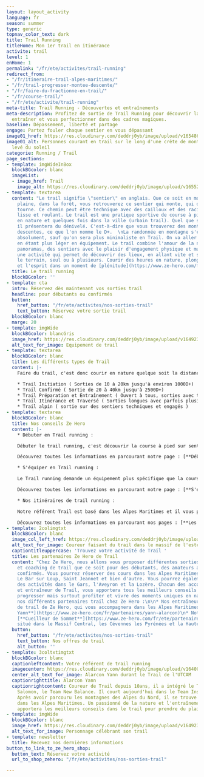 ```yaml
---
layout: layout_activity
language: fr
season: summer
type: generic
topnav_color_text: dark
title: Trail Running
titleHome: Mon 1er trail en itinérance
activite: trail
level: 1
enHome: 1
permalink: "/fr/ete/activites/trail-running"
redirect_from:
- "/fr/itineraire-trail-alpes-maritimes/"
- "/fr/trail-progresser-montee-descente/"
- "/fr/faire-du-fractionne-en-trail/"
- "/fr/course-trail/"
- "/fr/ete/activite/trail-running"
meta-title: Trail Running - Découvertes et entraînements
meta-description: Profitez de sortie de Trail Running pour découvrir la nature, vous
  entraîner et vous perfectionner dans des cadres magiques.
baseline: Dépassement, liberté et partage
engage: Partez fouler chaque sentier en vous dépassant
image01_href: https://res.cloudinary.com/deddrj0yb/image/upload/v1654867638/website/summer/brian-metzler-nmWQ2SKvj5M-unsplash.jpg
image01_alt: Personnes courant en trail sur le long d'une crête de montagne lors du
  levé du soleil
categorie: Running / Trail
page_sections:
- template: imgWideInBox
  blockBGcolor: blanc
  imageList:
  - image_href: Trail
    image_alt: https://res.cloudinary.com/deddrj0yb/image/upload/v1655216651/website/summer/IMG_20200627_052816.jpg
- template: textarea
  content: "Le trail signifie \"sentier\" en anglais. Que ce soit en montagne, en
    plaine, dans la forêt, vous retrouverez ce sentier qui monte, qui descend et qui
    tourne. Ce chemin peut être technique avec des cailloux et des racines, mais aussi
    lisse et roulant. Le trail est une pratique sportive de course à pied qui se trouve
    en nature et quelques fois dans la ville (urbain trail). Quel que soit le parcours,
    il présentera du dénivelé. C'est-à-dire que vous trouverez des montées et des
    descentes, ce que l'on nomme le D+.  \nLa randonnée en montagne s'en approche
    absolument, sauf qu'on sera plus minimaliste en Trail. On va aller plus vite,
    en étant plus léger en équipement. Le trail combine l'amour de la nature, des
    panoramas, des sentiers avec le plaisir d'engagement physique et musculaire. C'est
    une activité qui permet de découvrir des lieux, en allant vite et s'amusant avec
    le terrain, seul ou à plusieurs. Courir des heures en nature, plonge le corps
    et l'esprit dans un moment de [plénitude](https://www.ze-hero.com/fr/ete/conseils/pourquoi-sortir-en-montagne-en-foret)."
  title: Le trail running
  blockBGcolor: ''
- template: cta
  intro: Réservez dès maintenant vos sorties trail
  headline: pour débutants ou confirmés
  button:
    href_button: "/fr/ete/activites/nos-sorties-trail"
    text_button: Réservez votre sortie trail
  blockBGcolor: blanc
  marge: 20
- template: imgWide
  blockBGcolor: blancGris
  image_href: https://res.cloudinary.com/deddrj0yb/image/upload/v1649234220/website/assets/Recadr%C3%A9es/trail.png
  alt_text_for_image: Equipement de trail
- template: textarea
  blockBGcolor: blanc
  title: Les différents types de Trail
  content: |-
    Faire du trail, c'est donc courir en nature quelque soit la distance et le dénivelé. Mais il existe ensuite de multiples types de trail en terme de distance, de difficulté, de technicité. Pour vous aider à mieux comprendre ce qui vous correspond, nous avons segmenter les différents type de Trail :

    * Trail Initiation ( Sorties de 10 à 20km jusqu'à environ 1000D+)
    * Trail Confirmé ( Sortie de 20 à 40km jusqu'à 2500D+)
    * Trail Préparation et Entraînement ( Ouvert à tous, sorties avec thèmes spécifiques d'entraînements )
    * Trail Itinérance et Traversé ( Sorties longues avec parfois plusieurs étapes )
    * Trail alpin ( sortie sur des sentiers techniques et engagés )
- template: textarea
  blockBGcolor: blanc
  title: Nos conseils Ze Hero
  content: |-
    * Débuter en Trail running :

    Débuter le trail running, c'est découvrir la course à pied sur sentier, en milieu naturel dans des parcours avec du dénivelé. Si vous aimer courir, que vous avez débuter le running sur plat et que vous souhaitez vous aventurer en nature, débutez le trail running en tout confiance avec Ze Hero. Nous mettons en place des coachings dédiées aux personnes souhaitant s'initier et suivre un programme pour progresser en trail. Découvrez comment courir en monter, comment gérer son effort, comment savoir quel parcours faire en fonction du kilomètre et du dénivelé.

    Découvrez toutes les informations en parcourant notre page : [**Débuter en le trail running**]() mais également [**se préparer à sa 1er course de trail**](https://www.ze-hero.com/fr/ete/conseils/preparation-course-trail) et le [**fractionner en trail running**](https://www.ze-hero.com/fr/ete/conseils/fractionne-trail).

    * S'équiper en Trail running :

    Le Trail running demande un équipement plus spécifique que la course à pied. L'évolution dans des terrains montagneux, sur des sentiers plus accidenté, en milieu naturel demande alors du matériel et des équipements adaptés à la pratique. Afin de comprendre et savoir comment bien s'équiper dans le trail, nous avons créé une page spécialement conçu pour vous afin de répondre aux différentes questions sur l'équipement.

    Découvrez toutes les informations en parcourant notre page : [**S'équiper en trail running**]() et [**Comment choisir ses chaussures de trail ?**](https://www.ze-hero.com/fr/ete/conseils/chaussures-trail)

    * Nos itinéraires de trail running :

    Notre référent Trail est basé dans les Alpes Maritimes et il vous propose un choix varié d'itinéraires de trail dans le bas pays et le moyen pays niçois. De plus, vous pourrez réserver des initiations et des itinérances en trail dans des lieux uniques tel que la Maralpine. Découvrez le Mercantour et les Préalpes d'Azur mais également le Massif central, les Cévennes. Parcourez de nouveau terrain à l'assaut des sommets, des plus belles courses et de traversées.

    Découvrez toutes les informations en parcourant nos pages : [**Les itinéraires de trail dans les Alpes Maritimes**](https://www.ze-hero.com/fr/ete/conseils/itineraires-trail-alpes-maritimes).
- template: 2colimgtxt
  blockBGcolor: blanc
  image_col_left_href: https://res.cloudinary.com/deddrj0yb/image/upload/v1650896367/website/By%20Ze%20Hero%20Activity/IMG20210424154801_01_1.jpg
  alt_text_for_image: Coureur faisant du trail dans le massif de l'esterel
  captiontitleuppercase: 'Trouvez votre activité de Trail '
  title: Les partenaires Ze Hero de Trail
  content: "Chez Ze Hero, nous allons vous proposer différentes sorties trail, d'entraînements
    et coaching de trail que ce soit pour des débutants, des amateurs ainsi que des
    confirmés. Vous pourrez réserver des cours dans les Alpes Maritimes avec Antibes,
    Le Bar sur Loup, Saint Jeannet et bien d'autre. Vous pourrez également retrouver
    des activités dans le Gars, l'Aveyron et la Lozère. Chacun des accompagnateurs
    et entraîneur de Trail, vous apportera tous les meilleurs conseils pour apprendre,
    progresser mais surtout profiter et vivre des moments uniques en nature.  \nVoici
    nos différents partenaires trail chez Ze Hero :\n\n* Nos entraîneurs et accompagnateurs
    de trail de Ze Hero, qui vous accompagnera dans les Alpes Maritimes : [**Alarcon
    Yann**](https://www.ze-hero.com/fr/partenaires/yann-alarcon)\n* Notre partenaire
    [**Cueilleur de Sommet**](https://www.ze-hero.com/fr/ete/partenaires/clement-sivera)
    situé dans le Massif Central, les Cévennes les Pyrénées et la Haute Savoie."
  button:
    href_button: "/fr/ete/activites/nos-sorties-trail"
    text_button: Nos offres de trail
    alt_button: ''
- template: 3coltxtimgtxt
  blockBGcolor: blanc
  captionleftcontent: Votre référent de trail running
  imagecenter: https://res.cloudinary.com/deddrj0yb/image/upload/v1640069842/website/summer/IMG_20210716_180932_893_spbn5s.jpg
  center_alt_text_for_image: Alarcon Yann durant le Trail de l'UTCAM
  captionrighttitle: Alarcon Yann
  captionrightcontent: Coureur de Trail depuis 10ans, il a intégré le Team Espoir
    Salomon, le Team New Balance. Il court aujourd'hui dans le Team Instinct Trail.
    Après avoir parcouru les montagnes des Alpes du Nord, il se trouve aujourd'hui
    dans les Alpes Maritimes. Un passionné de la nature et l'entraînement qui vous
    apportera les meilleurs conseils dans le trail pour prendre du plaisir et progresser.
- template: imgWide
  blockBGcolor: blanc
  image_href: https://res.cloudinary.com/deddrj0yb/image/upload/v1649238382/website/assets/Personnages%20poses/Poses%20format%20large/Trail_Running.png
  alt_text_for_image: Personnage célébrant son trail
- template: newsletter
  title: Recevez nos dernières informations
button_to_link_to_ze_hero_shop:
  button_text: Réservez votre activité
  url_to_shop_zehero: "/fr/ete/activites/nos-sorties-trail"

---
```

